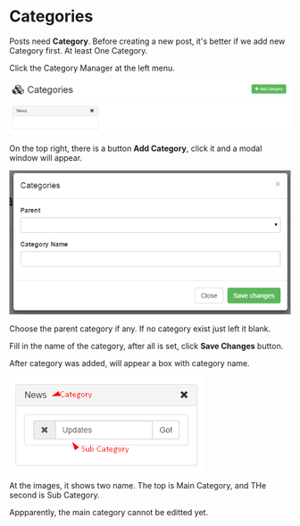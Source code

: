 # Categories

Posts need **Category**. Before creating a new post, it's better if we add new Category first. At least One Category. 

Click the Category Manager at the left menu. 

![Category Manager](../img/categories-manager.png)

On the top right, there is a button **Add Category**, click it and a modal window will appear. 

![Category Form](../img/categories-form.png)

Choose the parent category if any. If no category exist just left it blank.

Fill in the name of the category, after all is set, click **Save Changes** button.

After category was added, will appear a box with category name. 

![Category List](../img/categories-list.png)

At the images, it shows two name. The top is Main Category, and THe second is Sub Category. 

Appparently, the main category cannot be editted yet. 
